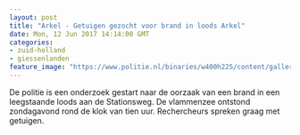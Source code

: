 ```yaml
---
layout: post
title: "Arkel - Getuigen gezocht voor brand in loods Arkel"
date: Mon, 12 Jun 2017 14:14:00 GMT
categories: 
- zuid-holland 
- giessenlanden 
feature_image: "https://www.politie.nl/binaries/w400h225/content/gallery/politie/stockfotos/partners-o.a.-brandweer-ambulance/brandweer-en-politie-bij-incident-in-de-avond.jpg"
---
```


De politie is een onderzoek gestart naar de oorzaak van een brand in een leegstaande loods aan de Stationsweg. De vlammenzee ontstond zondagavond rond de klok van tien uur. Rechercheurs spreken graag met getuigen.
